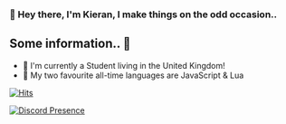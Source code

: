 ###  👋 Hey there, I'm Kieran, I make things on the odd occasion..

## Some information.. 👀
- 📔 I'm currently a Student living in the United Kingdom!
- 📔 My two favourite all-time languages are JavaScript & Lua

[![Hits](https://hits.seeyoufarm.com/api/count/incr/badge.svg?url=https%3A%2F%2Fgithub.com%2Fadrinites&count_bg=%23A2BEFF&title_bg=%23555555&icon=github.svg&icon_color=%23E7E7E7&title=Profile+Views&edge_flat=false)](https://hits.seeyoufarm.com)

[![Discord Presence](https://lanyard-profile-readme.vercel.app/api/673477059904929802)](https://discord.com/users/673477059904929802)
